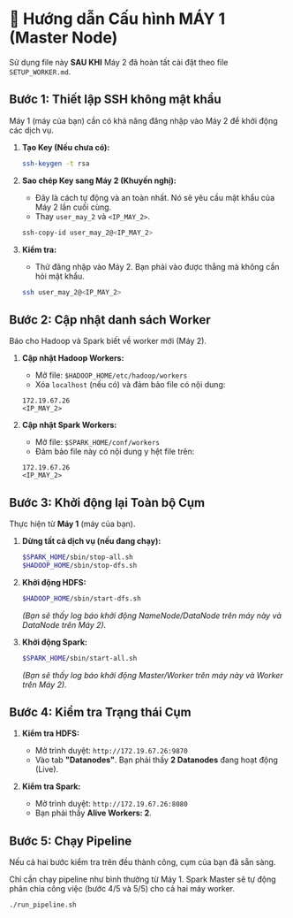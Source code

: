 # 🚀 Hướng dẫn Cấu hình MÁY 1 (Master Node)

Sử dụng file này **SAU KHI** Máy 2 đã hoàn tất cài đặt theo file `SETUP_WORKER.md`.

## Bước 1: Thiết lập SSH không mật khẩu

Máy 1 (máy của bạn) cần có khả năng đăng nhập vào Máy 2 để khởi động các dịch vụ.

1.  **Tạo Key (Nếu chưa có):**
    ```bash
    ssh-keygen -t rsa
    ```

2.  **Sao chép Key sang Máy 2 (Khuyến nghị):**
    * Đây là cách tự động và an toàn nhất. Nó sẽ yêu cầu mật khẩu của Máy 2 lần cuối cùng.
    * Thay `user_may_2` và `<IP_MAY_2>`.

    ```bash
    ssh-copy-id user_may_2@<IP_MAY_2>
    ```

3.  **Kiểm tra:**
    * Thử đăng nhập vào Máy 2. Bạn phải vào được thẳng mà không cần hỏi mật khẩu.
    ```bash
    ssh user_may_2@<IP_MAY_2>
    ```

## Bước 2: Cập nhật danh sách Worker

Báo cho Hadoop và Spark biết về worker mới (Máy 2).

1.  **Cập nhật Hadoop Workers:**
    * Mở file: `$HADOOP_HOME/etc/hadoop/workers`
    * Xóa `localhost` (nếu có) và đảm bảo file có nội dung:
    ```
    172.19.67.26
    <IP_MAY_2>
    ```

2.  **Cập nhật Spark Workers:**
    * Mở file: `$SPARK_HOME/conf/workers`
    * Đảm bảo file này có nội dung y hệt file trên:
    ```
    172.19.67.26
    <IP_MAY_2>
    ```

## Bước 3: Khởi động lại Toàn bộ Cụm

Thực hiện từ **Máy 1** (máy của bạn).

1.  **Dừng tất cả dịch vụ (nếu đang chạy):**
    ```bash
    $SPARK_HOME/sbin/stop-all.sh
    $HADOOP_HOME/sbin/stop-dfs.sh
    ```

2.  **Khởi động HDFS:**
    ```bash
    $HADOOP_HOME/sbin/start-dfs.sh
    ```
    *(Bạn sẽ thấy log báo khởi động NameNode/DataNode trên máy này và DataNode trên Máy 2).*

3.  **Khởi động Spark:**
    ```bash
    $SPARK_HOME/sbin/start-all.sh
    ```
    *(Bạn sẽ thấy log báo khởi động Master/Worker trên máy này và Worker trên Máy 2).*

## Bước 4: Kiểm tra Trạng thái Cụm

1.  **Kiểm tra HDFS:**
    * Mở trình duyệt: `http://172.19.67.26:9870`
    * Vào tab **"Datanodes"**. Bạn phải thấy **2 Datanodes** đang hoạt động (Live).

2.  **Kiểm tra Spark:**
    * Mở trình duyệt: `http://172.19.67.26:8080`
    * Bạn phải thấy **Alive Workers: 2**.

## Bước 5: Chạy Pipeline

Nếu cả hai bước kiểm tra trên đều thành công, cụm của bạn đã sẵn sàng.

Chỉ cần chạy pipeline như bình thường từ Máy 1. Spark Master sẽ tự động phân chia công việc (bước 4/5 và 5/5) cho cả hai máy worker.

```bash
./run_pipeline.sh
```